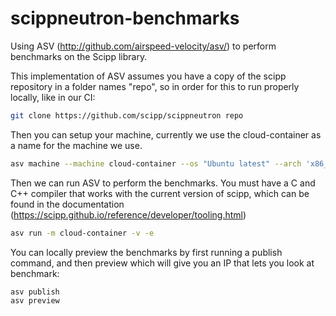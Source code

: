 # scippneutron-benchmarks

Using ASV (http://github.com/airspeed-velocity/asv/) to perform benchmarks on the Scipp library.

This implementation of ASV assumes you have a copy of the scipp repository in a folder names "repo", so in order for this to run properly locally, like in our CI:

```bash
git clone https://github.com/scipp/scippneutron repo
```

Then you can setup your machine, currently we use the cloud-container as a name for the machine we use.

```bash
asv machine --machine cloud-container --os "Ubuntu latest" --arch 'x86_64' --cpu "2 Core CPU" --num_cpu 2 --ram '7GB'
```

Then we can run ASV to perform the benchmarks. You must have a C and C++ compiler that works with the current version of scipp, which can be found in the documentation (https://scipp.github.io/reference/developer/tooling.html)

```bash
asv run -m cloud-container -v -e
```

You can locally preview the benchmarks by first running a publish command, and then preview which will give you an IP that lets you look at benchmark:

```bash
asv publish
asv preview
```

